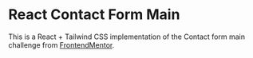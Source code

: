 # React Contact Form Main

This is a React + Tailwind CSS implementation of the Contact form main challenge from [FrontendMentor](https://www.frontendmentor.io/).
